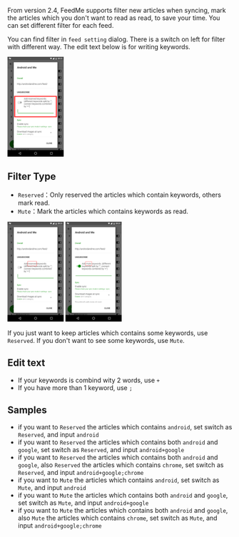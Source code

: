 From version 2.4, FeedMe supports filter new articles when syncing, mark the articles which you don't want to read as read, to save your time. You can set different filter for each feed.

You can find filter in `feed setting` dialog. There is a switch on left for filter with different way. The edit text below is for writing keywords.

<img src="https://github.com/seazon/FeedMe/blob/master/doc/en/imgs/filter_1.png" width="25%" height="25%" />

## Filter Type
- `Reserved`：Only reserved the articles which contain keywords, others mark read.
- `Mute`：Mark the articles which contains keywords as read.

<img src="https://github.com/seazon/FeedMe/blob/master/doc/en/imgs/filter_2.png" width="25%" height="25%" /> <img src="https://github.com/seazon/FeedMe/blob/master/doc/en/imgs/filter_3.png" width="25%" height="25%" />

If you just want to keep articles which contains some keywords, use `Reserved`. If you don't want to see some keywords, use `Mute`.

## Edit text
- If your keywords is combind wity 2 words, use `+`
- If you have more than 1 keyword, use `;`

## Samples
- if you want to `Reserved` the articles which contains `android`, set switch as `Reserved`, and input `android`
- if you want to `Reserved` the articles which contains both `android` and `google`, set switch as `Reserved`, and input `android+google`
- if you want to `Reserved` the articles which contains both `android` and `google`, also `Reserved` the articles which contains `chrome`, set switch as `Reserved`, and input `android+google;chrome`
- if you want to `Mute` the articles which contains `android`, set switch as `Mute`, and input `android`
- if you want to `Mute` the articles which contains both `android` and `google`, set switch as `Mute`, and input `android+google`
- if you want to `Mute` the articles which contains both `android` and `google`, also `Mute` the articles which contains `chrome`, set switch as `Mute`, and input `android+google;chrome`

